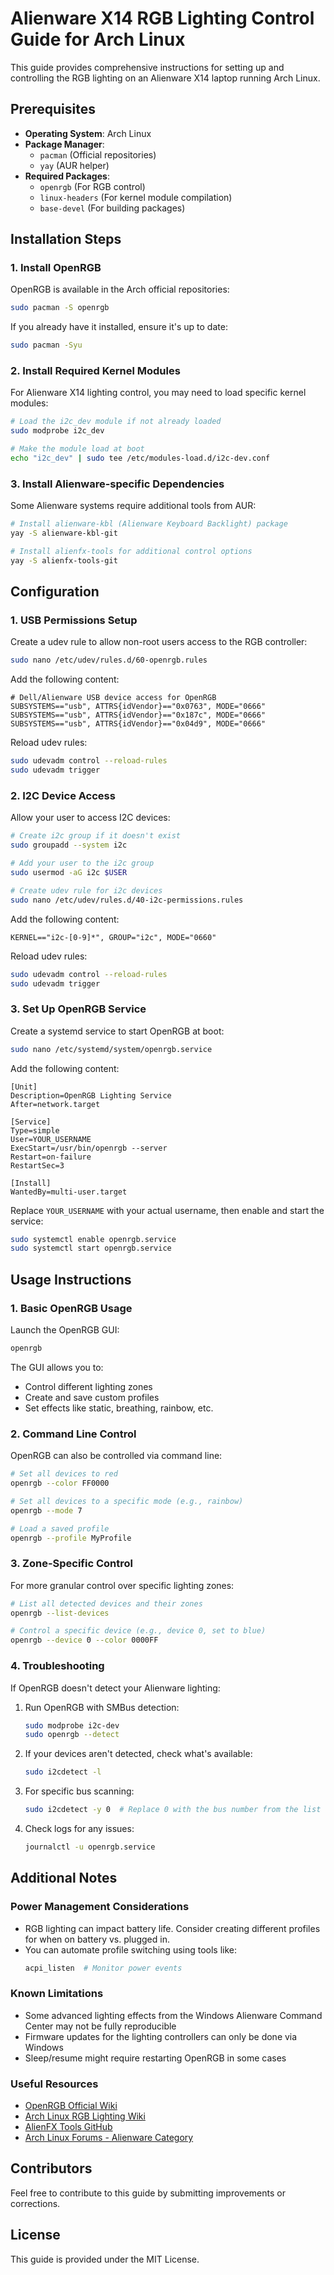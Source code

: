 # Alienware X14 RGB Lighting Control Guide for Arch Linux

This guide provides comprehensive instructions for setting up and controlling the RGB lighting on an Alienware X14 laptop running Arch Linux.

## Prerequisites

- **Operating System**: Arch Linux
- **Package Manager**: 
  - `pacman` (Official repositories)
  - `yay` (AUR helper)
- **Required Packages**:
  - `openrgb` (For RGB control)
  - `linux-headers` (For kernel module compilation)
  - `base-devel` (For building packages)

## Installation Steps

### 1. Install OpenRGB

OpenRGB is available in the Arch official repositories:

```bash
sudo pacman -S openrgb
```

If you already have it installed, ensure it's up to date:

```bash
sudo pacman -Syu
```

### 2. Install Required Kernel Modules

For Alienware X14 lighting control, you may need to load specific kernel modules:

```bash
# Load the i2c_dev module if not already loaded
sudo modprobe i2c_dev

# Make the module load at boot
echo "i2c_dev" | sudo tee /etc/modules-load.d/i2c-dev.conf
```

### 3. Install Alienware-specific Dependencies

Some Alienware systems require additional tools from AUR:

```bash
# Install alienware-kbl (Alienware Keyboard Backlight) package
yay -S alienware-kbl-git

# Install alienfx-tools for additional control options
yay -S alienfx-tools-git
```

## Configuration

### 1. USB Permissions Setup

Create a udev rule to allow non-root users access to the RGB controller:

```bash
sudo nano /etc/udev/rules.d/60-openrgb.rules
```

Add the following content:

```
# Dell/Alienware USB device access for OpenRGB
SUBSYSTEMS=="usb", ATTRS{idVendor}=="0x0763", MODE="0666"
SUBSYSTEMS=="usb", ATTRS{idVendor}=="0x187c", MODE="0666"
SUBSYSTEMS=="usb", ATTRS{idVendor}=="0x04d9", MODE="0666"
```

Reload udev rules:

```bash
sudo udevadm control --reload-rules
sudo udevadm trigger
```

### 2. I2C Device Access

Allow your user to access I2C devices:

```bash
# Create i2c group if it doesn't exist
sudo groupadd --system i2c

# Add your user to the i2c group
sudo usermod -aG i2c $USER

# Create udev rule for i2c devices
sudo nano /etc/udev/rules.d/40-i2c-permissions.rules
```

Add the following content:

```
KERNEL=="i2c-[0-9]*", GROUP="i2c", MODE="0660"
```

Reload udev rules:

```bash
sudo udevadm control --reload-rules
sudo udevadm trigger
```

### 3. Set Up OpenRGB Service

Create a systemd service to start OpenRGB at boot:

```bash
sudo nano /etc/systemd/system/openrgb.service
```

Add the following content:

```
[Unit]
Description=OpenRGB Lighting Service
After=network.target

[Service]
Type=simple
User=YOUR_USERNAME
ExecStart=/usr/bin/openrgb --server
Restart=on-failure
RestartSec=3

[Install]
WantedBy=multi-user.target
```

Replace `YOUR_USERNAME` with your actual username, then enable and start the service:

```bash
sudo systemctl enable openrgb.service
sudo systemctl start openrgb.service
```

## Usage Instructions

### 1. Basic OpenRGB Usage

Launch the OpenRGB GUI:

```bash
openrgb
```

The GUI allows you to:
- Control different lighting zones
- Create and save custom profiles
- Set effects like static, breathing, rainbow, etc.

### 2. Command Line Control

OpenRGB can also be controlled via command line:

```bash
# Set all devices to red
openrgb --color FF0000

# Set all devices to a specific mode (e.g., rainbow)
openrgb --mode 7

# Load a saved profile
openrgb --profile MyProfile
```

### 3. Zone-Specific Control

For more granular control over specific lighting zones:

```bash
# List all detected devices and their zones
openrgb --list-devices

# Control a specific device (e.g., device 0, set to blue)
openrgb --device 0 --color 0000FF
```

### 4. Troubleshooting

If OpenRGB doesn't detect your Alienware lighting:

1. Run OpenRGB with SMBus detection:
   ```bash
   sudo modprobe i2c-dev
   sudo openrgb --detect
   ```

2. If your devices aren't detected, check what's available:
   ```bash
   sudo i2cdetect -l
   ```

3. For specific bus scanning:
   ```bash
   sudo i2cdetect -y 0  # Replace 0 with the bus number from the list
   ```

4. Check logs for any issues:
   ```bash
   journalctl -u openrgb.service
   ```

## Additional Notes

### Power Management Considerations

- RGB lighting can impact battery life. Consider creating different profiles for when on battery vs. plugged in.
- You can automate profile switching using tools like:
  ```bash
  acpi_listen  # Monitor power events
  ```

### Known Limitations

- Some advanced lighting effects from the Windows Alienware Command Center may not be fully reproducible
- Firmware updates for the lighting controllers can only be done via Windows
- Sleep/resume might require restarting OpenRGB in some cases

### Useful Resources

- [OpenRGB Official Wiki](https://gitlab.com/CalcProgrammer1/OpenRGB/-/wikis/home)
- [Arch Linux RGB Lighting Wiki](https://wiki.archlinux.org/title/RGB_Lighting)
- [AlienFX Tools GitHub](https://github.com/trackmastersteve/alienfx)
- [Arch Linux Forums - Alienware Category](https://bbs.archlinux.org/)

## Contributors

Feel free to contribute to this guide by submitting improvements or corrections.

## License

This guide is provided under the MIT License.

